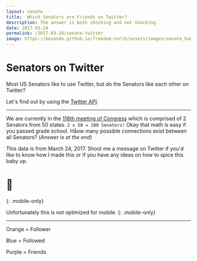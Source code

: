 ```yaml
---
layout: senate
title:  Which Senators are Friends on Twitter?
description: The answer is both shocking and not shocking.
date: 2017-03-24
permalink: /2017-03-24/senate-twitter
image: https://kevando.github.io/freedom-torch/assets/images/senate_banner1.jpg
---
```


# **Senators on Twitter**

Most US Senators like to use Twitter, but do the Senators like each other on Twitter? 

Let's find out by using the [Twitter API].

---

We are currently in the [116th meeting of Congress] which is comprised of 2 Senators from 50 states.  `2 x 50 = 100 Senators!` Okay that math is easy if you passed grade school. Håow many possible connections exist between all Senators? (*Answer is at the end*) 

This data is from March 24, 2017. Shoot me a message on Twitter if you'd like to know how I made this or if you have any ideas on how to spice this baby up.

# 📵 
{: .mobile-only}

Unfortunately this is not optimized for mobile.
{: .mobile-only}

---

Orange = Follower

Blue = Followed

Purple = Friends

[Twitter API]: https://developer.twitter.com/en/docs
[116th meeting of Congress]: https://en.wikipedia.org/wiki/116th_United_States_Congress
